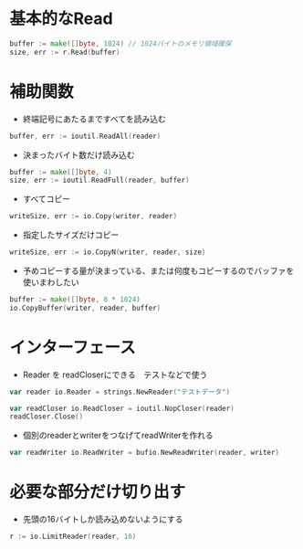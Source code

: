 # 基本的なRead
```go
buffer := make([]byte, 1024) // 1024バイトのメモリ領域確保
size, err := r.Read(buffer)
```


# 補助関数
* 終端記号にあたるまですべてを読み込む
```go
buffer, err := ioutil.ReadAll(reader)
```

* 決まったバイト数だけ読み込む
```go
buffer := make([]byte, 4)
size, err := ioutil.ReadFull(reader, buffer)
```

* すべてコピー
```go
writeSize, err := io.Copy(writer, reader)
```

* 指定したサイズだけコピー
```go
writeSize, err := io.CopyN(writer, reader, size)
```

* 予めコピーする量が決まっている、または何度もコピーするのでバッファを使いまわしたい
```go
buffer := make([]byte, 8 * 1024)
io.CopyBuffer(writer, reader, buffer)
```

# インターフェース
* Reader を readCloserにできる　テストなどで使う
```go
var reader io.Reader = strings.NewReader("テストデータ")

var readCloser io.ReadCloser = ioutil.NopCloser(reader)
readCloser.Close()
```

* 個別のreaderとwriterをつなげてreadWriterを作れる
```go
var readWriter io.ReadWriter = bufio.NewReadWriter(reader, writer)
```

# 必要な部分だけ切り出す
* 先頭の16バイトしか読み込めないようにする
```go
r := io.LimitReader(reader, 16)
```
